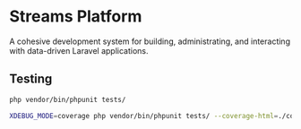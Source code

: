 # Streams Platform

A cohesive development system for building, administrating, and interacting with data-driven Laravel applications.

## Testing

```bash
php vendor/bin/phpunit tests/

XDEBUG_MODE=coverage php vendor/bin/phpunit tests/ --coverage-html=./coverage
```
